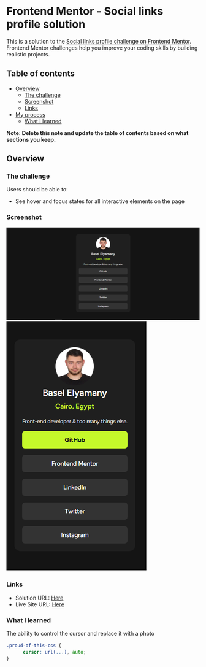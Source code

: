 # Frontend Mentor - Social links profile solution

This is a solution to the [Social links profile challenge on Frontend Mentor](https://www.frontendmentor.io/challenges/social-links-profile-UG32l9m6dQ). Frontend Mentor challenges help you improve your coding skills by building realistic projects. 

## Table of contents

- [Overview](#overview)
  - [The challenge](#the-challenge)
  - [Screenshot](#screenshot)
  - [Links](#links)
- [My process](#my-process)
  - [What I learned](#what-i-learned)


**Note: Delete this note and update the table of contents based on what sections you keep.**

## Overview

### The challenge

Users should be able to:

- See hover and focus states for all interactive elements on the page

### Screenshot

![](screenshot-desktop.png)
![](screenshot-mobile.png)


### Links

- Solution URL: [Here](https://github.com/Basel-Elyamany/social-links-profile-main)
- Live Site URL: [Here](https://basel-elyamany.github.io/social-links-profile-main/)


### What I learned

The ability to control the cursor and replace it with a photo
```css
.proud-of-this-css {
      cursor: url(...), auto;
}
```